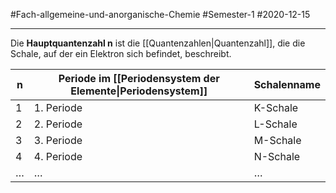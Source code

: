 #Fach-allgemeine-und-anorganische-Chemie  #Semester-1 #2020-12-15

---

Die **Hauptquantenzahl n** ist die [[Quantenzahlen|Quantenzahl]], die die Schale, auf der ein Elektron sich befindet, beschreibt.

| n   | Periode im [[Periodensystem der Elemente\|Periodensystem]] | Schalenname |
| --- | ------------------------------------------ | ----------- |
| $1$ | 1. Periode                                 | K-Schale    |
| $2$ | 2. Periode                                 | L-Schale    |
| $3$ | 3. Periode                                 | M-Schale    |
| $4$ | 4. Periode                                 | N-Schale    |
| …   | …                                          | …           |
